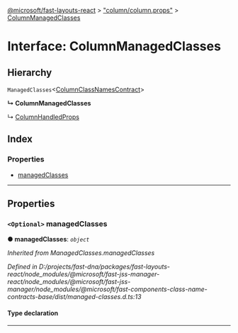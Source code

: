 [@microsoft/fast-layouts-react](../README.md) > ["column/column.props"](../modules/_column_column_props_.md) > [ColumnManagedClasses](../interfaces/_column_column_props_.columnmanagedclasses.md)

# Interface: ColumnManagedClasses

## Hierarchy

 `ManagedClasses`<[ColumnClassNamesContract](_column_column_.columnclassnamescontract.md)>

**↳ ColumnManagedClasses**

↳  [ColumnHandledProps](_column_column_props_.columnhandledprops.md)

## Index

### Properties

* [managedClasses](_column_column_props_.columnmanagedclasses.md#managedclasses)

---

## Properties

<a id="managedclasses"></a>

### `<Optional>` managedClasses

**● managedClasses**: *`object`*

*Inherited from ManagedClasses.managedClasses*

*Defined in D:/projects/fast-dna/packages/fast-layouts-react/node_modules/@microsoft/fast-jss-manager-react/node_modules/@microsoft/fast-jss-manager/node_modules/@microsoft/fast-components-class-name-contracts-base/dist/managed-classes.d.ts:13*

#### Type declaration

___

